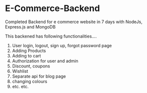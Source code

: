 # E-Commerce-Backend

Completed Backend for e commerce website in 7 days with NodeJs, Express.js and MongoDB

This backened has following functionalities....

1. User login, logout, sign up, forgot password page
2. Adding Products
3. Adding to cart
4. Authorization for user and admin
5. Discount, coupons
6. Wishlist
7. Separate api for blog page
8. changing colours
9. etc. etc.
